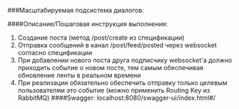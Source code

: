###Масштабируемая подсистема диалогов:

####Описание/Пошаговая инструкция выполнения:
1. Создание поста (метод /post/create из спецификации)
2. Отправка сообщений в канал /post/feed/posted через websocket согласно спецификации
3. При добавлении нового поста друга подписчику websocket'а должно приходить событие о новом посте, тем самым обеспечивая обновление ленты в реальном времени
4. При реализации обязательно обеспечить отправку только целевым пользователям это событие (можно применить Routing Key из RabbitMQ)
####Swagger:
localhost:8080/swagger-ui/index.html#/
